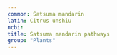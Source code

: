 ```yaml
---
common: Satsuma mandarin
latin: Citrus unshiu
ncbi: 
title: Satsuma mandarin pathways
group: "Plants"
---
```

